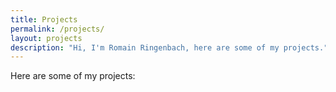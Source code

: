 ```yaml
---
title: Projects
permalink: /projects/
layout: projects
description: "Hi, I'm Romain Ringenbach, here are some of my projects."
---
```


Here are some of my projects:
